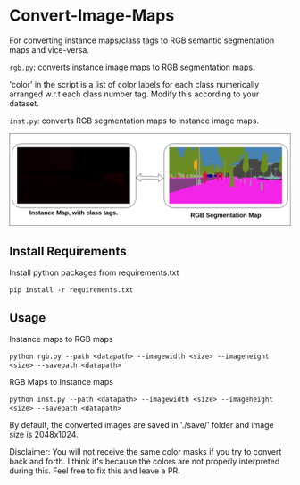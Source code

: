 # Convert-Image-Maps
For converting instance maps/class tags to RGB semantic segmentation maps and vice-versa.

`rgb.py`: converts instance image maps to RGB segmentation maps. 

'color' in the script is a list of color labels for each class numerically arranged w.r.t each class number tag. Modify
	this according to your dataset.  

`inst.py`: converts RGB segmentation maps to instance image maps. 
               
<td><img width="800px" src="demo/demo.png"></td>


## Install Requirements

Install python packages from requirements.txt
```
pip install -r requirements.txt
```
## Usage 
Instance maps to RGB maps
```
python rgb.py --path <datapath> --imagewidth <size> --imageheight <size> --savepath <datapath>

```
RGB Maps to Instance maps

```
python inst.py --path <datapath> --imagewidth <size> --imageheight <size> --savepath <datapath>

```


By default, the converted images are saved in './save/' folder and image size is 2048x1024. 

Disclaimer: You will not receive the same color masks if you try to convert back and forth. I think it's because the colors are not properly interpreted during this. Feel free to fix this and leave a PR.  
